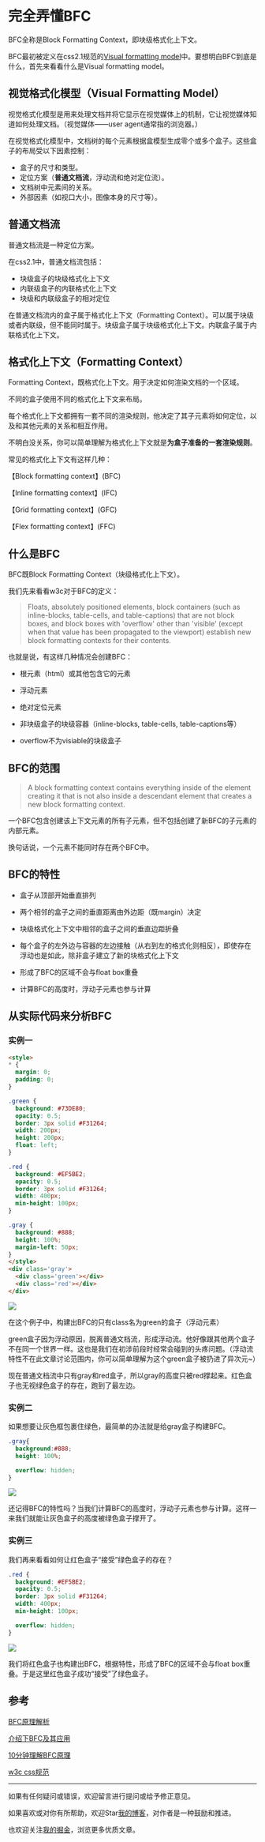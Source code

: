 # 完全弄懂BFC

BFC全称是Block Formatting Context，即块级格式化上下文。

BFC最初被定义在css2.1规范的[Visual formatting model](https://www.w3.org/TR/CSS2/visuren.html)中。要想明白BFC到底是什么，首先来看看什么是Visual formatting model。

## 视觉格式化模型（Visual Formatting Model）

视觉格式化模型是用来处理文档并将它显示在视觉媒体上的机制，它让视觉媒体知道如何处理文档。（视觉媒体——user agent通常指的浏览器。）

在视觉格式化模型中，文档树的每个元素根据盒模型生成零个或多个盒子。这些盒子的布局受以下因素控制：
* 盒子的尺寸和类型。
* 定位方案（**普通文档流**，浮动流和绝对定位流）。
* 文档树中元素间的关系。
* 外部因素（如视口大小，图像本身的尺寸等）。

## 普通文档流

普通文档流是一种定位方案。

在css2.1中，普通文档流包括：
* 块级盒子的块级格式化上下文
* 内联级盒子的内联格式化上下文
* 块级和内联级盒子的相对定位

在普通文档流内的盒子属于格式化上下文（Formatting Context）。可以属于块级或者内联级，但不能同时属于。块级盒子属于块级格式化上下文。内联盒子属于内联格式化上下文。

## 格式化上下文（Formatting Context）

Formatting Context，既格式化上下文。用于决定如何渲染文档的一个区域。

不同的盒子使用不同的格式化上下文来布局。

每个格式化上下文都拥有一套不同的渲染规则，他决定了其子元素将如何定位，以及和其他元素的关系和相互作用。

不明白没关系，你可以简单理解为格式化上下文就是**为盒子准备的一套渲染规则**。

常见的格式化上下文有这样几种：

【Block formatting context】(BFC) 

【Inline formatting context】(IFC) 

【Grid formatting context】(GFC) 

【Flex formatting context】(FFC)

## 什么是BFC
BFC既Block Formatting Context（块级格式化上下文）。

我们先来看看w3c对于BFC的定义：
>Floats, absolutely positioned elements, block containers (such as inline-blocks, table-cells, and table-captions) that are not block boxes, and block boxes with 'overflow' other than 'visible' (except when that value has been propagated to the viewport) establish new block formatting contexts for their contents.

也就是说，有这样几种情况会创建BFC：

* 根元素（html）或其他包含它的元素

* 浮动元素

* 绝对定位元素

* 非块级盒子的块级容器（inline-blocks, table-cells, table-captions等）

* overflow不为visiable的块级盒子

## BFC的范围
>A block formatting context contains everything inside of the element creating it that is not also inside a descendant element that creates a new block formatting context.

一个BFC包含创建该上下文元素的所有子元素，但不包括创建了新BFC的子元素的内部元素。

换句话说，一个元素不能同时存在两个BFC中。

## BFC的特性
* 盒子从顶部开始垂直排列

* 两个相邻的盒子之间的垂直距离由外边距（既margin）决定

* 块级格式化上下文中相邻的盒子之间的垂直边距折叠

* 每个盒子的左外边与容器的左边接触（从右到左的格式化则相反），即使存在浮动也是如此，除非盒子建立了新的块格式化上下文

* 形成了BFC的区域不会与float box重叠

* 计算BFC的高度时，浮动子元素也参与计算

## 从实际代码来分析BFC

### 实例一
```html
<style>
* {
  margin: 0;
  padding: 0;
}

.green {
  background: #73DE80;
  opacity: 0.5;
  border: 3px solid #F31264;
  width: 200px;
  height: 200px;
  float: left;
}

.red {
  background: #EF5BE2;
  opacity: 0.5;
  border: 3px solid #F31264;
  width: 400px;
  min-height: 100px;
}

.gray {
  background: #888;
  height: 100%;
  margin-left: 50px;
}
</style>
<div class='gray'>
  <div class='green'></div>
  <div class='red'></div>
</div>
```
![](https://tva1.sinaimg.cn/large/006y8mN6gy1g6ldrx47vvj317w0cuq32.jpg)

在这个例子中，构建出BFC的只有class名为green的盒子（浮动元素）

green盒子因为浮动原因，脱离普通文档流，形成浮动流。他好像跟其他两个盒子不在同一个世界一样。这也是我们在初涉前段时经常会碰到的头疼问题。（浮动流特性不在此文章讨论范围内，你可以简单理解为这个green盒子被扔进了异次元~）

现在普通文档流中只有gray和red盒子，所以gray的高度只被red撑起来。红色盒子也无视绿色盒子的存在，跑到了最左边。

### 实例二
如果想要让灰色框包裹住绿色，最简单的办法就是给gray盒子构建BFC。

```css
.gray{
  background:#888;
  height: 100%;

  overflow: hidden;
}
```
![](https://tva1.sinaimg.cn/large/006y8mN6gy1g6ldw4oy5pj317s0mk74p.jpg)

还记得BFC的特性吗？当我们计算BFC的高度时，浮动子元素也参与计算。这样一来我们就能让灰色盒子的高度被绿色盒子撑开了。

### 实例三
我们再来看看如何让红色盒子“接受”绿色盒子的存在？

```css
.red {
  background: #EF5BE2;
  opacity: 0.5;
  border: 3px solid #F31264;
  width: 400px;
  min-height: 100px;

  overflow: hidden;
}
```

![](https://tva1.sinaimg.cn/large/006y8mN6gy1g6le1d7rx2j317q0igwes.jpg)

我们将红色盒子也构建出BFC，根据特性，形成了BFC的区域不会与float box重叠。于是这里红色盒子成功“接受”了绿色盒子。

## 参考
[BFC原理解析](https://github.com/louzhedong/blog/issues/145)  

[介绍下BFC及其应用](https://muyiy.cn/question/css/39.html)  

[10分钟理解BFC原理](https://zhuanlan.zhihu.com/p/25321647)

[w3c css规范](https://www.w3.org/TR/?tag=css)

---

如果有任何疑问或错误，欢迎留言进行提问或给予修正意见。

如果喜欢或对你有所帮助，欢迎Star[我的博客](https://github.com/wy2016xiao/blog)，对作者是一种鼓励和推进。

也欢迎关注[我的掘金](https://juejin.im/user/583bbd74ac502e006ea81f99)，浏览更多优质文章。